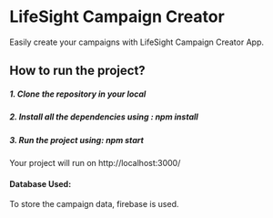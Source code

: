 # LifeSight Campaign Creator

Easily create your campaigns with LifeSight Campaign Creator App. 

## How to run the project?
##### 1. Clone the repository in your local
##### 2. Install all the dependencies using : **npm install**
##### 3. Run the project using: **npm start**

Your project will run on http://localhost:3000/

#### Database Used:
To store the campaign data, firebase is used.
